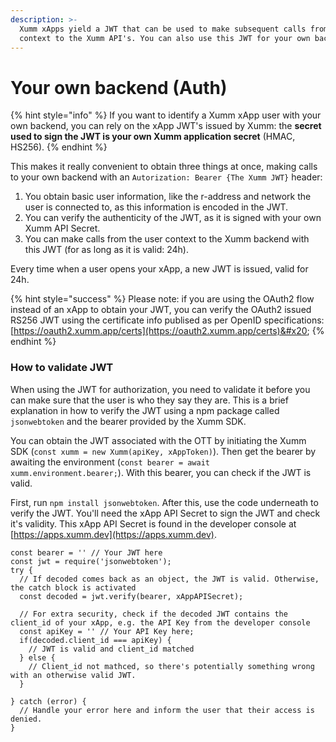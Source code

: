 ```yaml
---
description: >-
  Xumm xApps yield a JWT that can be used to make subsequent calls from the user
  context to the Xumm API's. You can also use this JWT for your own backend.
---
```


# Your own backend (Auth)

{% hint style="info" %}
If you want to identify a Xumm xApp user with your own backend, you can rely on the xApp JWT's issued by Xumm: the **secret used to sign the JWT is your own Xumm application secret** (HMAC, HS256).
{% endhint %}

This makes it really convenient to obtain three things at once, making calls to your own backend with an `Autorization: Bearer {The Xumm JWT}` header:

1. You obtain basic user information, like the r-address and network the user is connected to, as this information is encoded in the JWT.
2. You can verify the authenticity of the JWT, as it is signed with your own Xumm API Secret.
3. You can make calls from the user context to the Xumm backend with this JWT (for as long as it is valid: 24h).

Every time when a user opens your xApp, a new JWT is issued, valid for 24h.

{% hint style="success" %}
Please note: if you are using the OAuth2 flow instead of an xApp to obtain your JWT, you can verify the OAuth2 issued RS256 JWT using the certificate info publised as per OpenID specifications: [https://oauth2.xumm.app/certs](https://oauth2.xumm.app/certs)&#x20;
{% endhint %}

### How to validate JWT
When using the JWT for authorization, you need to validate it before you can make sure that the user is who they say they are. This is a brief explanation in how to verify the JWT using a npm package called `jsonwebtoken` and the bearer provided by the Xumm SDK.

You can obtain the JWT associated with the OTT by initiating the Xumm SDK (`const xumm = new Xumm(apiKey, xAppToken)`). Then get the bearer by awaiting the environment (`const bearer = await xumm.environment.bearer;`). With this bearer, you can check if the JWT is valid. 

First, run `npm install jsonwebtoken`. After this, use the code underneath to verify the JWT. You'll need the xApp API Secret to sign the JWT and check it's validity. This xApp API Secret is found in the developer console at [https://apps.xumm.dev](https://apps.xumm.dev).

```
const bearer = '' // Your JWT here
const jwt = require('jsonwebtoken');
try {
  // If decoded comes back as an object, the JWT is valid. Otherwise, the catch block is activated
  const decoded = jwt.verify(bearer, xAppAPISecret);

  // For extra security, check if the decoded JWT contains the client_id of your xApp, e.g. the API Key from the developer console
  const apiKey = '' // Your API Key here;
  if(decoded.client_id === apiKey) {
    // JWT is valid and client_id matched
  } else {
    // Client_id not mathced, so there's potentially something wrong with an otherwise valid JWT.
  }

} catch (error) {
  // Handle your error here and inform the user that their access is denied.
}
```
